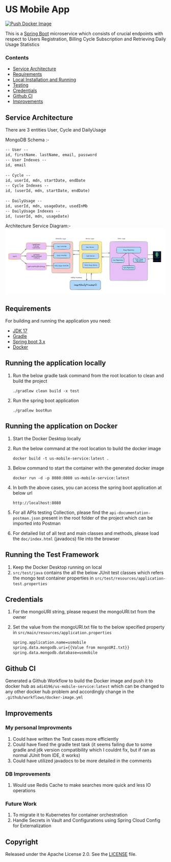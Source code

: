 # US Mobile App

[![Push Docker Image](https://github.com/aditya4196/us-mobile-service/actions/workflows/docker-image.yml/badge.svg)](https://github.com/aditya4196/us-mobile-service/actions/workflows/docker-image.yml)

This is a [Spring Boot](http://projects.spring.io/spring-boot/) microservice which consists of crucial endpoints with respect to Users Registration, Billing Cycle Subscription and Retrieving Daily Usage Statistics

### Contents

- [Service Architecture](#service-architecture)
- [Requirements](#requirements)
- [Local Installation and Running](#running-the-application-locally)
- [Testing](#running-the-test-framework)
- [Credentials](#credentials)
- [Github CI](#github-ci)
- [Improvements](#improvements)

## Service Architecture

There are 3 entities User, Cycle and DailyUsage

MongoDB Schema :-

```
-- User --
id, firstName. lastName, email, password
-- User Indexes --
id, email

-- Cycle --
id, userId, mdn, startDate, endDate
-- Cycle Indexes --
id, (userId, mdn, startDate, endDate)

-- DailyUsage --
id, userId, mdn, usageDate, usedInMb
-- DailyUsage Indexes --
id, (userId, mdn, usageDate)
```

Architecture Service Diagram:-
![Project Logo](images/arch.png)

## Requirements

For building and running the application you need:

- [JDK 17](https://www.oracle.com/java/technologies/javase/jdk17-archive-downloads.html)
- [Gradle](https://gradle.org/)
- [Spring boot 3.x](https://spring.io/projects/spring-boot)
- [Docker](https://docs.docker.com/get-docker/)

## Running the application locally

1. Run the below gradle task command from the root location to clean and build the project

   ```
   ./gradlew clean build -x test
   ```

2. Run the spring boot application

   ```
   ./gradlew bootRun
   ```

## Running the application on Docker

1. Start the Docker Desktop locally

2. Run the below command at the root location to build the docker image

   ```
   docker build -t us-mobile-service:latest .
   ```

3. Below command to start the container with the generated docker image

   ```
   docker run -d -p 8080:8080 us-mobile-service:latest
   ```

4. In both the above cases, you can access the spring boot application at below url

   ```
   http://localhost:8080
   ```

5. For all APIs testing Collection, please find the `api-documentation-postman.json` present in the root folder of the project which can be imported into Postman

6. For detailed list of all test and main classes and methods, please load the `doc/index.html` (javadocs) file into the browser

## Running the Test Framework

1. Keep the Docker Desktop running on local
2. `src/test/java` contains the all the below JUnit test classes which refers the mongo test container properties in `src/test/resources/application-test.properties`

## Credentials

1. For the mongoURI string, please request the mongoURI.txt from the owner
2. Set the value from the mongoURI.txt file to the below specified property in `src/main/resources/application.properties`

   ```
   spring.application.name=usmobile
   spring.data.mongodb.uri={{Value from mongoURI.txt}}
   spring.data.mongodb.database=usmobile
   ```

## Github CI

Generated a Github Workflow to build the Docker image and push it to docker hub as `adi4196/us-mobile-service:latest` which can be changed to any other docker hub problem and accordingly change in the `.github/workflows/docker-image.yml`

## Improvements 
### My personal Improvments
1. Could have written the Test cases more efficiently
2. Could have fixed the gradle test task (it seems failing due to some gradle and jdk version compatibility which I couldnt fix, but if ran as normal JUnit from IDE, it works)
3. Could have utilized javadocs to be more detailed in the comments

### DB Improvements
1. Would use Redis Cache to make searches more quick and less IO operations

### Future Work
1. To migrate it to Kubernetes for container orchestration
2. Handle Secrets in Vault and Configurations using Spring Cloud Config for Externalization

## Copyright

Released under the Apache License 2.0. See the [LICENSE](https://github.com/codecentric/springboot-sample-app/blob/master/LICENSE) file.
